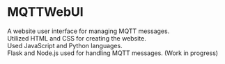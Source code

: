 # MQTTWebUI
 A website user interface for managing MQTT messages.<br>
 Utilized HTML and CSS for creating the website.<br>
 Used JavaScript and Python languages.<br>
 Flask and Node.js used for handling MQTT messages.
(Work in progress)
